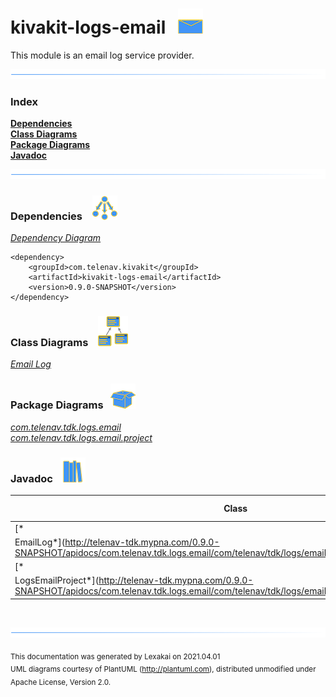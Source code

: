 # kivakit-logs-email &nbsp;&nbsp;![](../../documentation/images/envelope-40.png)

This module is an email log service provider.

![](documentation/images/horizontal-line.png)

### Index

[**Dependencies**](#dependencies)  
[**Class Diagrams**](#class-diagrams)  
[**Package Diagrams**](#package-diagrams)  
[**Javadoc**](#javadoc)

![](documentation/images/horizontal-line.png)

[//]: # (start-user-text)


[//]: # (end-user-text)

### Dependencies <a name="dependencies"></a> &nbsp;&nbsp;  ![](documentation/images/dependencies-40.png)

[*Dependency Diagram*](documentation/diagrams/dependencies.svg)

    <dependency>
        <groupId>com.telenav.kivakit</groupId>
        <artifactId>kivakit-logs-email</artifactId>
        <version>0.9.0-SNAPSHOT</version>
    </dependency>

### Class Diagrams <a name="class-diagrams"></a> &nbsp; &nbsp;![](documentation/images/diagram-48.png)

[*Email Log*](documentation/diagrams/diagram-logs-email.svg)

### Package Diagrams <a name="package-diagrams"></a> &nbsp;&nbsp;![](documentation/images/box-40.png)

[*com.telenav.tdk.logs.email*](documentation/diagrams/com.telenav.tdk.logs.email.svg)  
[*com.telenav.tdk.logs.email.project*](documentation/diagrams/com.telenav.tdk.logs.email.project.svg)

### Javadoc <a name="javadoc"></a> &nbsp;&nbsp;![](documentation/images/books-40.png)

| Class | Documentation Sections |
|---|---|
| [*
EmailLog*](http://telenav-tdk.mypna.com/0.9.0-SNAPSHOT/apidocs/com.telenav.tdk.logs.email/com/telenav/tdk/logs/email/EmailLog.html) |  |  
| [*
LogsEmailProject*](http://telenav-tdk.mypna.com/0.9.0-SNAPSHOT/apidocs/com.telenav.tdk.logs.email/com/telenav/tdk/logs/email/project/LogsEmailProject.html) |  |  

[//]: # (start-user-text)


[//]: # (end-user-text)

<br/>

![](documentation/images/horizontal-line.png)

<sub>This documentation was generated by Lexakai on 2021.04.01</sub>    
<sub>UML diagrams courtesy of PlantUML (http://plantuml.com), distributed unmodified under Apache License, Version 2.0.</sub>

